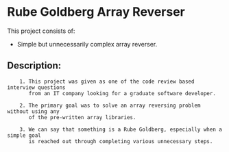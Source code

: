 # Rube Goldberg Array Reverser

This project consists of:
* Simple but unnecessarily complex array reverser.

## Description:

```
    1. This project was given as one of the code review based interview questions 
       from an IT company looking for a graduate software developer.
```

```
    2. The primary goal was to solve an array reversing problem without using any
       of the pre-written array libraries.
```

```
    3. We can say that something is a Rube Goldberg, especially when a simple goal
       is reached out through completing various unnecessary steps.
```